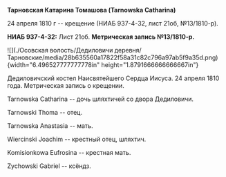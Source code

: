 **Тарновская Катарина Томашова (Tarnowska Catharina)**

24 апреля 1810 г -- крещение (НИАБ 937-4-32, лист 21об, №13/1810-р).

**НИАБ 937-4-32:** Лист 21об. **Метрическая запись №13/1810-р.**

![](./Осовская волость/Дедиловичи деревня/Тарновские/media/28b635560a17822f58a31c82c796a97ab5f9a35d.png){width="6.496527777777778in"
height="1.8791666666666667in"}

Дедиловичский костел Наисвятейшего Сердца Иисуса. 24 апреля 1810 года.
Метрическая запись о крещении.

Tarnowska Catharina -- дочь шляхтичей со двора Дедиловичи.

Tarnowski Thoma -- отец.

Tarnowska Anastasia -- мать.

Wiercinski Joachim -- крестный отец, шляхтич.

Komisionkowa Eufrosina -- крестная мать.

Zychowski Gabriel -- ксёндз.
